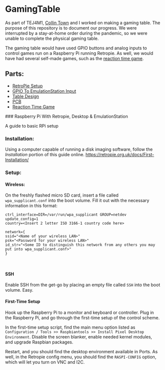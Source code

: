 # GamingTable

As part of TEJ4M1, [Collin Town](https://github.com/towner-10) and I worked on making a gaming table. The purpose of this repository is to document our progress.
We were interrupted by a stay-at-home order during the pandemic, so we were unable to complete the physical gaming table.


The gaming table would have used GPIO buttons and analog inputs to control games run on a Raspberry Pi running Retropie. As well, we would have had several self-made games, such as the [reaction time game](tbd).


## Parts:
- [RetroPie Setup](#setup)
- [GPIO To EmulationStation Input](https://github.com/Dart513/GamingTable/blob/main/controls/CONTROLS.md)
- [Table Design](tbd)
- [PCB](https://github.com/Dart513/GamingTable/blob/main/pcb/PCB.md)
- [Reaction Time Game](tbd)


<a name="setup" />
### Raspberry Pi With Retropie, Desktop & EmulationStation

A guide to basic RPi setup

### Installation:
Using a computer capable of running a disk imaging software, follow the *Installation* portion of this guide online.
https://retropie.org.uk/docs/First-Installation/

### Setup:

#### Wireless:
On the freshly flashed micro SD card, insert a file called `wpa_supplicant.conf` into the boot volume.
Fill it out with the necessary information in this format:
 ```
ctrl_interface=DIR=/var/run/wpa_supplicant GROUP=netdev
update_config=1
country=<Insert 2 letter ISO 3166-1 country code here>

network={
 ssid="<Name of your wireless LAN>"
 psk="<Password for your wireless LAN>"
 id_str="<Some ID to distinguish this network from any others you may put into wpa_supplicant.conf>"
}
``` 
 
 <br>
 
 #### SSH
 Enable SSH from the get-go by placing an empty file called `SSH` into the boot volume. Easy.

#### First-Time Setup
Hook up the Raspberry Pi to a monitor and keyboard or controller. Plug in the Raspberry Pi, and go through the first-time setup of the control scheme. 

In the first-time setup script, find the main menu option listed as `Configuration / Tools >> Raspbiantools >> Install Pixel Desktop Environment`. Disable the screen blanker, enable needed kernel modules, and upgrade Raspbian packages.


Restart, and you should find the desktop environment available in Ports. As well, in the Retropie config menu, you should find the `RASPI-CONFIG` option, which will let you turn on VNC and I2C.

